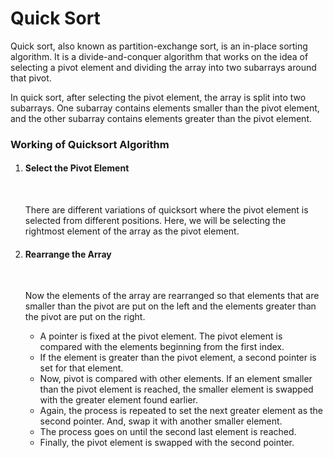 <h1>Quick Sort</h1>
<p>Quick sort, also known as partition-exchange sort, is an in-place sorting algorithm. It is a divide-and-conquer algorithm that works on the idea of selecting a pivot element and dividing the array into two subarrays around that pivot.</p>
<p>In quick sort, after selecting the pivot element, the array is split into two subarrays. One subarray contains elements smaller than the pivot element, and the other subarray contains elements greater than the pivot element.</p>
<h3>Working of Quicksort Algorithm</h3>
<ol>
  <li><h4>Select the Pivot Element</h4><br/>
    <p>There are different variations of quicksort where the pivot element is selected from different positions. Here, we will be selecting the rightmost element of the array as the pivot element.</p>
  </li>
  <li><h4> Rearrange the Array</h4><br>
    <p>Now the elements of the array are rearranged so that elements that are smaller than the pivot are put on the left and the elements greater than the pivot are put on the right.</p>
       <ul>
         <li>A pointer is fixed at the pivot element. The pivot element is compared with the elements beginning from the first index.</li>
         <li>If the element is greater than the pivot element, a second pointer is set for that element.</li>
          <li>Now, pivot is compared with other elements. If an element smaller than the pivot element is reached, the smaller element is swapped with the greater element found earlier.</li>
          <li>Again, the process is repeated to set the next greater element as the second pointer. And, swap it with another smaller element.</li>
          <li>The process goes on until the second last element is reached.</li>
          <li>Finally, the pivot element is swapped with the second pointer.
         </li>
       </ul>
  </li>
</ol>
